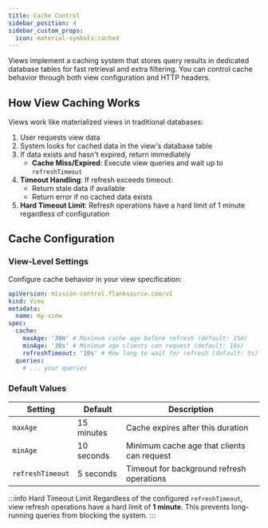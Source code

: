 ```yaml
---
title: Cache Control
sidebar_position: 4
sidebar_custom_props:
  icon: material-symbols:cached
---
```


Views implement a caching system that stores query results in dedicated database tables for fast retrieval and extra filtering.
You can control cache behavior through both view configuration and HTTP headers.

## How View Caching Works

Views work like materialized views in traditional databases:

1. User requests view data
2. System looks for cached data in the view's database table
3. If data exists and hasn't expired, return immediately
   - **Cache Miss/Expired**: Execute view queries and wait up to `refreshTimeout`
4. **Timeout Handling**: If refresh exceeds timeout:
   - Return stale data if available
   - Return error if no cached data exists
5. **Hard Timeout Limit**: Refresh operations have a hard limit of 1 minute regardless of configuration

## Cache Configuration

### View-Level Settings

Configure cache behavior in your view specification:

```yaml
apiVersion: mission-control.flanksource.com/v1
kind: View
metadata:
  name: my-view
spec:
  cache:
    maxAge: '30m' # Maximum cache age before refresh (default: 15m)
    minAge: '30s' # Minimum age clients can request (default: 10s)
    refreshTimeout: '10s' # How long to wait for refresh (default: 5s)
  queries:
    # ... your queries
```

### Default Values

| Setting          | Default    | Description                                |
| ---------------- | ---------- | ------------------------------------------ |
| `maxAge`         | 15 minutes | Cache expires after this duration          |
| `minAge`         | 10 seconds | Minimum cache age that clients can request |
| `refreshTimeout` | 5 seconds  | Timeout for background refresh operations  |

:::info Hard Timeout Limit
Regardless of the configured `refreshTimeout`, view refresh operations have a hard limit of **1 minute**. This prevents long-running queries from blocking the system.
:::
